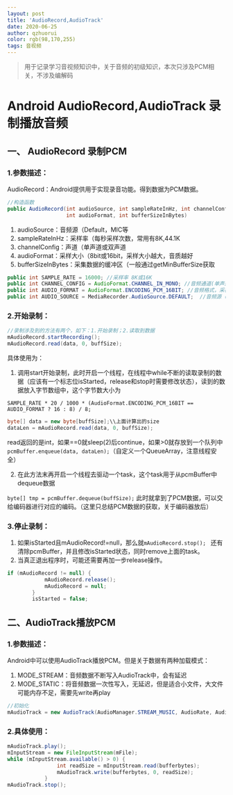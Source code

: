 ```yaml
---
layout: post
title: 'AudioRecord,AudioTrack'
date: 2020-06-25
author: qzhuorui
color: rgb(98,170,255)
tags: 音视频
---
```




> 用于记录学习音视频知识中，关于音频的初级知识，本次只涉及PCM相关，不涉及编解码



# Android AudioRecord,AudioTrack 录制播放音频

## 一、 AudioRecord 录制PCM

### 1.参数描述：

AudioRecord：Android提供用于实现录音功能。得到数据为PCM数据。

```java
//构造函数
public AudioRecord(int audioSource, int sampleRateInHz, int channelConfig, 
                   int audioFormat, int bufferSizeInBytes)
```

1. audioSource：音频源（Default，MIC等
2. sampleRateInHz：采样率（每秒采样次数，常用有8K,44.1K
3. channelConfig：声道（单声道或双声道
4. audioFormat：采样大小（8bit或16bit，采样大小越大，音质越好
5. bufferSizeInBytes：采集数据的缓冲区（一般通过getMinBufferSize获取

```java
public int SAMPLE_RATE = 16000; //采样率 8K或16K
public int CHANNEL_CONFIG = AudioFormat.CHANNEL_IN_MONO; //音频通道(单声道)
public int AUDIO_FORMAT = AudioFormat.ENCODING_PCM_16BIT; //音频格式，采样大小
public int AUDIO_SOURCE = MediaRecorder.AudioSource.DEFAULT;  //音频源（麦克风）
```

### 2.开始录制：

```java
//录制涉及到的方法有两个，如下：1.开始录制；2.读取到数据
mAudioRecord.startRecording();
mAudioRecord.read(data, 0, buffSize);
```

具体使用为：

1. 调用start开始录制，此时开启一个线程，在线程中while不断的读取录制的数据（应该有一个标志位isStarted，release和stop时需要修改状态），读到的数据放入字节数组中，这个字节数大小为 

`SAMPLE_RATE * 20 / 1000 * (AudioFormat.ENCODING_PCM_16BIT == AUDIO_FORMAT ? 16 : 8) / 8;`

```java
byte[] data = new byte[buffSize];\\上面计算出的size
dataLen = mAudioRecord.read(data, 0, buffSize);
```

read返回的是int，如果==0就sleep(2)后continue，如果>0就存放到一个队列中 `pcmBuffer.enqueue(data, dataLen);`（自定义一个QueueArray，注意线程安全）

2. 在此方法末再开启一个线程去驱动一个task，这个task用于从pcmBuffer中dequeue数据

`byte[] tmp = pcmBuffer.dequeue(buffSize);` 此时就拿到了PCM数据，可以交给编码器进行对应的编码。（这里只总结PCM数据的获取，关于编码器放后）

### 3.停止录制：

1. 如果isStarted且mAudioRecord!=null，那么就`mAudioRecord.stop(); ` 还有清除pcmBuffer，并且修改isStarted状态，同时remove上面的task。
2. 当真正退出程序时，可能还需要再加一步release操作。

```java
if (mAudioRecord != null) {
            mAudioRecord.release();
            mAudioRecord = null;
        }
        isStarted = false;
```



## 二、AudioTrack播放PCM

### 1.参数描述：

Android中可以使用AudioTrack播放PCM。但是关于数据有两种加载模式：

1. MODE_STREAM：音频数据不断写入AudioTrack中，会有延迟
2. MODE_STATIC：将音频数据一次性写入，无延迟，但是适合小文件，大文件可能内存不足，需要先write再play

```java
//初始化
mAudioTrack = new AudioTrack(AudioManager.STREAM_MUSIC, AudioRate, AudioOutChannel, AudioFormater, playBufferMinSize, AudioTrack.MODE_STREAM);
```

### 2.具体使用：

```java
mAudioTrack.play();
mInputStream = new FileInputStream(mFile);
while (mInputStream.available() > 0) {
                int readSize = mInputStream.read(bufferbytes);
                mAudioTrack.write(bufferbytes, 0, readSize);
            }
mAudioTrack.stop();
```


